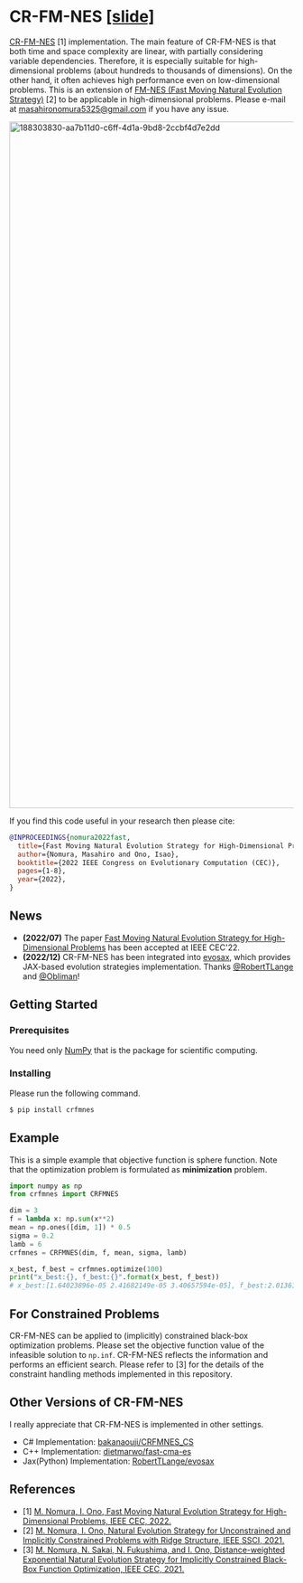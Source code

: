 # CR-FM-NES [[slide]](slide_cec2022.pdf)

[CR-FM-NES](https://arxiv.org/abs/2201.11422) [1] implementation.
The main feature of CR-FM-NES is that both time and space complexity are linear, with partially considering variable dependencies.
Therefore, it is especially suitable for high-dimensional problems (about hundreds to thousands of dimensions).
On the other hand, it often achieves high performance even on low-dimensional problems.
This is an extension of [FM-NES (Fast Moving Natural Evolution Strategy)](https://arxiv.org/abs/2108.09455) [2] to be
applicable in high-dimensional problems.
Please e-mail at masahironomura5325@gmail.com if you have any issue.

<img width="1215" alt="188303830-aa7b11d0-c6ff-4d1a-9bd8-2ccbf4d7e2dd" src="https://user-images.githubusercontent.com/10880858/211967554-65d632bd-3e77-4725-998c-20f69bb8f5ce.png">

If you find this code useful in your research then please cite:
```bibtex
@INPROCEEDINGS{nomura2022fast,
  title={Fast Moving Natural Evolution Strategy for High-Dimensional Problems},
  author={Nomura, Masahiro and Ono, Isao},
  booktitle={2022 IEEE Congress on Evolutionary Computation (CEC)}, 
  pages={1-8},
  year={2022},
}
```

## News
* **(2022/07)** The paper [Fast Moving Natural Evolution Strategy for High-Dimensional Problems](https://arxiv.org/abs/2201.11422) has been accepted at IEEE CEC'22.
* **(2022/12)** CR-FM-NES has been integrated into [evosax](https://github.com/RobertTLange/evosax), which provides JAX-based evolution strategies implementation. Thanks [@RobertTLange](https://github.com/RobertTLange) and [@Obliman](https://github.com/Obliman)!


## Getting Started


### Prerequisites

You need only [NumPy](http://www.numpy.org/) that is the package for scientific computing.

### Installing

Please run the following command.

```bash
$ pip install crfmnes
```

## Example

This is a simple example that objective function is sphere function.
Note that the optimization problem is formulated as **minimization** problem.

```python
import numpy as np
from crfmnes import CRFMNES

dim = 3
f = lambda x: np.sum(x**2)
mean = np.ones([dim, 1]) * 0.5
sigma = 0.2
lamb = 6
crfmnes = CRFMNES(dim, f, mean, sigma, lamb)

x_best, f_best = crfmnes.optimize(100)
print("x_best:{}, f_best:{}".format(x_best, f_best))
# x_best:[1.64023896e-05 2.41682149e-05 3.40657594e-05], f_best:2.0136169613476005e-09
```

## For Constrained Problems

CR-FM-NES can be applied to (implicitly) constrained black-box optimization problems.
Please set the objective function value of the infeasible solution to `np.inf`.
CR-FM-NES reflects the information and performs an efficient search. 
Please refer to [3] for the details of the constraint handling methods implemented in this repository.

## Other Versions of CR-FM-NES

I really appreciate that CR-FM-NES is implemented in other settings.

* C# Implementation: [bakanaouji/CRFMNES_CS](https://github.com/bakanaouji/CRFMNES_CS)
* C++ Implementation: [dietmarwo/fast-cma-es](https://github.com/dietmarwo/fast-cma-es/blob/master/_fcmaescpp/crfmnes.cpp)
* Jax(Python) Implementation: [RobertTLange/evosax](https://github.com/RobertTLange/evosax/blob/main/evosax/strategies/cr_fm_nes.py)


## References
* [1] [M. Nomura, I. Ono, Fast Moving Natural Evolution Strategy for High-Dimensional Problems, IEEE CEC, 2022.](https://arxiv.org/abs/2201.11422)
* [2] [M. Nomura, I. Ono, Natural Evolution Strategy for Unconstrained and Implicitly Constrained Problems with Ridge Structure, IEEE SSCI, 2021.](https://arxiv.org/abs/2108.09455)
* [3] [M. Nomura, N. Sakai, N. Fukushima, and I. Ono, Distance-weighted Exponential Natural Evolution Strategy for Implicitly Constrained Black-Box Function Optimization, IEEE CEC, 2021.](https://ieeexplore.ieee.org/document/9504865)
